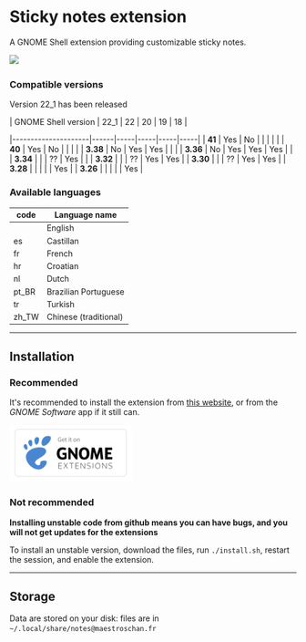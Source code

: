 # Sticky notes extension

A GNOME Shell extension providing customizable sticky notes.

![](./notes@maestroschan.fr/screenshots/about_picture.png)

### Compatible versions

Version 22_1 has been released 

| GNOME Shell version | 22_1 | 22  | 20  | 19  | 18  |

|---------------------|------|-----|-----|-----|-----|
| **41**              | Yes  | No  |     |     |     |     |
| **40**              | Yes  | No  |     |     |     |
| **3.38**            | No   | Yes | Yes |     |     |
| **3.36**            | No   | Yes | Yes | Yes |     |
| **3.34**            |      |     | ??  | Yes |     |
| **3.32**            |      |     | ??  | Yes | Yes |
| **3.30**            |      |     | ??  | Yes | Yes |
| **3.28**            |      |     |     |     | Yes |
| **3.26**            |      |     |     |     | Yes |

### Available languages


| code  | Language name |
|-------|---------------|
|       | English       |
| es    | Castillan     |
| fr    | French        |
| hr    | Croatian      |
| nl    | Dutch         |
| pt_BR | Brazilian Portuguese |
| tr    | Turkish       |
| zh_TW | Chinese (traditional)

----

## Installation

### Recommended

It's recommended to install the extension from
[this website](https://extensions.gnome.org/extension/1357/notes/), or from
the _GNOME Software_ app if it still can.

[<img alt="" height="100" src="https://raw.githubusercontent.com/andyholmes/gnome-shell-extensions-badge/master/get-it-on-ego.svg?sanitize=true">](https://extensions.gnome.org/extension/1357/notes/)

### Not recommended

**Installing unstable code from github means you can have bugs, and you will not
get updates for the extensions**

To install an unstable version, download the files, run `./install.sh`, restart
the session, and enable the extension.

----

## Storage

Data are stored on your disk: files are in `~/.local/share/notes@maestroschan.fr`

<!-- TODO

si pas de motion ni de release après 1000ms, bouger la note de force (et si
besoin relâcher le bouton) ⇒ attention justperfection2 m'a donné de quoi ne plus
faire de la merde en termes de move au moins. (j'y crois moyen mais heh)
https://old.reddit.com/r/gnome/comments/h08ysq/sticky_notes_extension_now_compatible_with_gnome/fuzz33o/
https://gitlab.gnome.org/justperfection.channel/gnome-shell-extension-samples/-/blob/master/samples/move-container@example.com/extension.js
https://www.youtube.com/watch?v=2qVn6CjlDUQ

(à revérifier) pas de raise correct quand on focus une note sans focus automatique

"éditer le titre" dans le menu :
le bouton de grab aurait le titre en label, et clic-droit enroulerait


    -->

<!-- useful commands to develop:

```
gjs /usr/share/gnome-shell/org.gnome.Shell.Extensions
gnome-extensions prefs notes@maestroschan.fr
```
    -->

